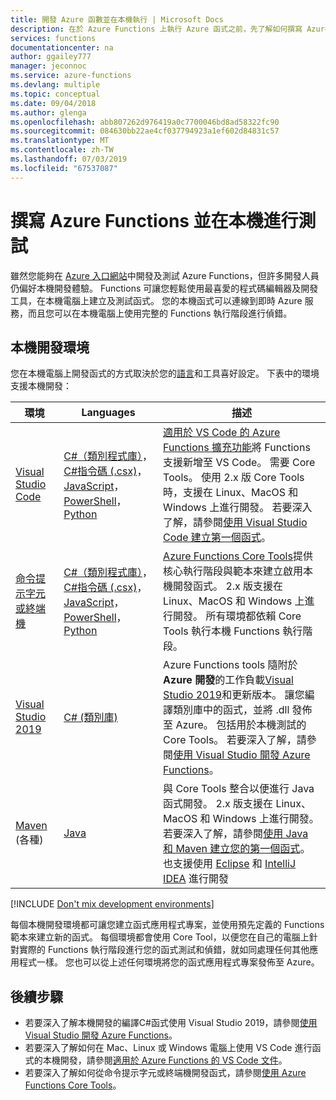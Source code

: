 ```yaml
---
title: 開發 Azure 函數並在本機執行 | Microsoft Docs
description: 在於 Azure Functions 上執行 Azure 函式之前，先了解如何撰寫 Azure 函式並在本機電腦上進行測試。
services: functions
documentationcenter: na
author: ggailey777
manager: jeconnoc
ms.service: azure-functions
ms.devlang: multiple
ms.topic: conceptual
ms.date: 09/04/2018
ms.author: glenga
ms.openlocfilehash: abb807262d976419a0c7700046bd8ad58322fc90
ms.sourcegitcommit: 084630bb22ae4cf037794923a1ef602d84831c57
ms.translationtype: MT
ms.contentlocale: zh-TW
ms.lasthandoff: 07/03/2019
ms.locfileid: "67537087"
---
```

# <a name="code-and-test-azure-functions-locally"></a>撰寫 Azure Functions 並在本機進行測試

雖然您能夠在 [Azure 入口網站]中開發及測試 Azure Functions，但許多開發人員仍偏好本機開發體驗。 Functions 可讓您輕鬆使用最喜愛的程式碼編輯器及開發工具，在本機電腦上建立及測試函式。 您的本機函式可以連線到即時 Azure 服務，而且您可以在本機電腦上使用完整的 Functions 執行階段進行偵錯。

## <a name="local-development-environments"></a>本機開發環境

您在本機電腦上開發函式的方式取決於您的[語言](supported-languages.md)和工具喜好設定。 下表中的環境支援本機開發：

|環境                              |Languages         |描述|
|-----------------------------------------|------------|---|
|[Visual Studio Code](functions-develop-vs-code.md)| [C#（類別程式庫）](functions-dotnet-class-library.md)， [ C#指令碼 (.csx)](functions-reference-csharp.md)， [JavaScript](functions-reference-node.md)， [PowerShell](functions-create-first-function-powershell.md)， [Python](functions-reference-python.md) | [適用於 VS Code 的 Azure Functions 擴充功能](https://marketplace.visualstudio.com/items?itemName=ms-azuretools.vscode-azurefunctions)將 Functions 支援新增至 VS Code。 需要 Core Tools。 使用 2.x 版 Core Tools 時，支援在 Linux、MacOS 和 Windows 上進行開發。 若要深入了解，請參閱[使用 Visual Studio Code 建立第一個函式](functions-create-first-function-vs-code.md)。 |
| [命令提示字元或終端機](functions-run-local.md) | [C#（類別程式庫）](functions-dotnet-class-library.md)， [ C#指令碼 (.csx)](functions-reference-csharp.md)， [JavaScript](functions-reference-node.md)， [PowerShell](functions-reference-powershell.md)， [Python](functions-reference-python.md) | [Azure Functions Core Tools]提供核心執行階段與範本來建立啟用本機開發函式。 2\.x 版支援在 Linux、MacOS 和 Windows 上進行開發。 所有環境都依賴 Core Tools 執行本機 Functions 執行階段。 |
| [Visual Studio 2019](functions-develop-vs.md) | [C# (類別庫)](functions-dotnet-class-library.md) | Azure Functions tools 隨附於**Azure 開發**的工作負載[Visual Studio 2019](https://www.visualstudio.com/vs/)和更新版本。 讓您編譯類別庫中的函式，並將 .dll 發佈至 Azure。 包括用於本機測試的 Core Tools。 若要深入了解，請參閱[使用 Visual Studio 開發 Azure Functions](functions-develop-vs.md)。 |
| [Maven](functions-create-first-java-maven.md) (各種) | [Java](functions-reference-java.md) | 與 Core Tools 整合以便進行 Java 函式開發。 2\.x 版支援在 Linux、MacOS 和 Windows 上進行開發。 若要深入了解，請參閱[使用 Java 和 Maven 建立您的第一個函式](functions-create-first-java-maven.md)。 也支援使用 [Eclipse](functions-create-maven-eclipse.md) 和 [IntelliJ IDEA](functions-create-maven-intellij.md) 進行開發 |

[!INCLUDE [Don't mix development environments](../../includes/functions-mixed-dev-environments.md)]

每個本機開發環境都可讓您建立函式應用程式專案，並使用預先定義的 Functions 範本來建立新的函式。 每個環境都會使用 Core Tool，以便您在自己的電腦上針對實際的 Functions 執行階段進行您的函式測試和偵錯，就如同處理任何其他應用程式一樣。 您也可以從上述任何環境將您的函式應用程式專案發佈至 Azure。  

## <a name="next-steps"></a>後續步驟

+ 若要深入了解本機開發的編譯C#函式使用 Visual Studio 2019，請參閱[使用 Visual Studio 開發 Azure Functions](functions-develop-vs.md)。
+ 若要深入了解如何在 Mac、Linux 或 Windows 電腦上使用 VS Code 進行函式的本機開發，請參閱[適用於 Azure Functions 的 VS Code 文件](https://code.visualstudio.com/tutorials/functions-extension/getting-started)。
+ 若要深入了解如何從命令提示字元或終端機開發函式，請參閱[使用 Azure Functions Core Tools](functions-run-local.md)。

<!-- LINKS -->

[Azure Functions Core Tools]: https://www.npmjs.com/package/azure-functions-core-tools
[Azure 入口網站]: https://portal.azure.com 
[Node.js]: https://docs.npmjs.com/getting-started/installing-node#osx-or-windows
